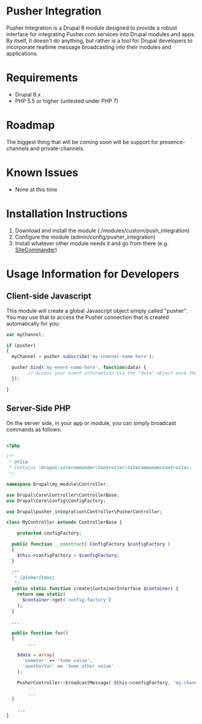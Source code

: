 # Pusher Integration
Pusher Integration is a Drupal 8 module designed to provide a robust interface for integrating Pusher.com services into Drupal modules and apps. By itself, it doesn't do anything, but rather is a tool for Drupal developers to incorporate realtime message broadcasting into their modules and applications.

# Requirements

* Drupal 8.x
* PHP 5.5 or higher (untested under PHP 7)

# Roadmap

The biggest thing that will be coming soon will be support for presence-channels and private-channels.

# Known Issues

* None at this time

# Installation Instructions

1. Download and install the module (./modules/custom/push_integration)
2. Configure the module (admin/config/pusher_integration)
3. Install whatever other module needs it and go from there (e.g. [SiteCommander](https://github.com/IncursusInc/sitecommander))

# Usage Information for Developers

## Client-side Javascript

This module will create a global Javascript object simply called "pusher". You may use that to access the Pusher connection that is created automatically for you:

```javascript
var myChannel;

if (pusher)
{
  myChannel = pusher.subscribe('my-channel-name-here');

  pusher.bind('my-event-name-here', function(data) {
		// Access your event information via the "data" object once the event is received by the client/browser
  });

}
```

## Server-Side PHP

On the server side, in your app or module, you can simply broadcast commands as follows:

```php

<?php

/**
 * @file
 * Contains \Drupal\sitecommander\Controller\SiteCommanderController.
 */

namespace Drupal\my_module\Controller;

use Drupal\Core\Controller\ControllerBase;
use Drupal\Core\Config\ConfigFactory;

use Drupal\pusher_integration\Controller\PusherController;

class MyController extends ControllerBase {

	protected configFactory;

  public function __construct( ConfigFactory $configFactory )
  {
    $this->configFactory = $configFactory;
  }

  /**
   * {@inheritdoc}
   */
  public static function create(ContainerInterface $container) {
    return new static(
      $container->get('config.factory')
    );
  }

  ...

  public function foo()
  {
		...

    $data = array(
      'someVar' => 'Some value',
      'anotherVar' => 'Some other value'
    );

    PusherController::broadcastMessage( $this->configFactory, 'my-channel-name-here', 'my-event-name-here', $data );

		...
  }

	...
}
```
